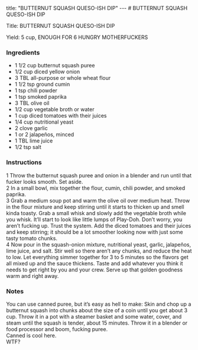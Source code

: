 <!DOCTYPE HTML PUBLIC "-//W3C//DTD HTML 4.0 Transitional//EN">
<html>
  <head>
  title: "BUTTERNUT SQUASH QUESO-ISH DIP"
---
# BUTTERNUT SQUASH QUESO-ISH DIP<link rel='stylesheet' href='style.css' type='text/css'><meta http-equiv="Content-Style-Stype" content="text/css">
     <meta http-equiv="Content-Type" content="text/html;charset=utf-8">
     </head><body><div class="recipe" itemscope itemtype="http://schema.org/Recipe"><div class='header'><p class="title"><span class="label">Title:</span> <span itemprop="name">BUTTERNUT SQUASH QUESO-ISH DIP</span></p>
<p class="yields"><span class="label">Yield:</span> <span itemprop="recipeYield">5 cup, ENOUGH FOR 6 HUNGRY MOTHERFUCKERS</span></p>
</div><div class="ing"><h3>Ingredients</h3><ul class="ing"><li class="ing" itemprop="ingredients">1 1/2 cup butternut squash puree </li>
<li class="ing" itemprop="ingredients">1/2 cup diced yellow onion </li>
<li class="ing" itemprop="ingredients">3 TBL all-purpose or whole wheat flour </li>
<li class="ing" itemprop="ingredients">1 1/2 tsp ground cumin </li>
<li class="ing" itemprop="ingredients">1 tsp chili powder </li>
<li class="ing" itemprop="ingredients">1 tsp smoked paprika </li>
<li class="ing" itemprop="ingredients">3 TBL olive oil </li>
<li class="ing" itemprop="ingredients">1/2 cup vegetable broth or water </li>
<li class="ing" itemprop="ingredients">1 cup diced tomatoes with their juices </li>
<li class="ing" itemprop="ingredients">1/4 cup nutritional yeast </li>
<li class="ing" itemprop="ingredients">2 clove garlic </li>
<li class="ing" itemprop="ingredients">1 or 2 jalapeños, minced </li>
<li class="ing" itemprop="ingredients">1 TBL lime juice </li>
<li class="ing" itemprop="ingredients">1/2 tsp salt </li>
</ul>
</div>
<div class="instructions"><h3 class="Instructions">Instructions</h3><div itemprop="recipeInstructions"><p>1 Throw the butternut squash puree and onion in a blender and run until that fucker looks smooth. Set aside.<br>2 In a small bowl, mix together the flour, cumin, chili powder, and smoked paprika.<br>3 Grab a medium soup pot and warm the olive oil over medium heat. Throw in the flour mixture and keep stirring until it starts to thicken up and smell kinda toasty. Grab a small whisk and slowly add the vegetable broth while you whisk. It’ll start to look like little lumps of Play-Doh. Don’t worry, you aren’t fucking up. Trust the system. Add the diced tomatoes and their juices and keep stirring; it should be a lot smoother looking now with just some tasty tomato chunks.<br>4 Now pour in the squash-onion mixture, nutritional yeast, garlic, jalapeños, lime juice, and salt. Stir well so there aren’t any chunks, and reduce the heat to low. Let everything simmer together for 3 to 5 minutes so the flavors get all mixed up and the sauce thickens. Taste and add whatever you think it needs to get right by you and your crew. Serve up that golden goodness warm and right away.</p></div></div><div class="modifications"><h3 class="Notes">Notes</h3><p>You can use canned puree, but it’s easy as hell to make: Skin and chop up a butternut squash into chunks about the size of a coin until you get about 3 cup. Throw it in a pot with a steamer basket and some water, cover, and steam until the squash is tender, about 15 minutes. Throw it in a blender or food processor and boom, fucking puree.<br> Canned is cool here.<br> WTF?</p></div></div>

</body>
</html>